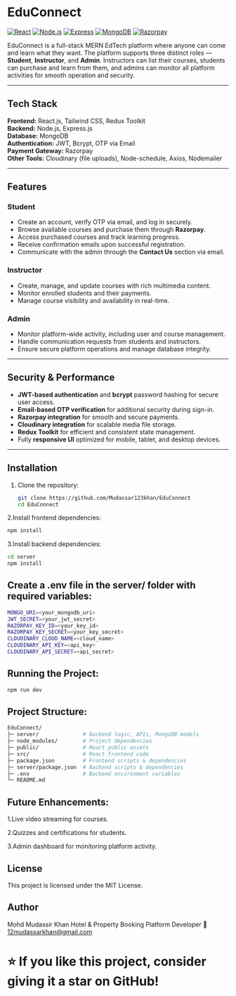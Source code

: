 # EduConnect

[![React](https://img.shields.io/badge/React-18.2.0-blue?logo=react&logoColor=white)](https://reactjs.org/) 
[![Node.js](https://img.shields.io/badge/Node.js-18.x-green?logo=node.js&logoColor=white)](https://nodejs.org/) 
[![Express](https://img.shields.io/badge/Express.js-4.18.2-black?logo=express&logoColor=white)](https://expressjs.com/) 
[![MongoDB](https://img.shields.io/badge/MongoDB-7.0.3-green?logo=mongodb&logoColor=white)](https://www.mongodb.com/) 
[![Razorpay](https://img.shields.io/badge/Razorpay-Payment-blue)](https://razorpay.com/)

EduConnect is a full-stack MERN EdTech platform where anyone can come and learn what they want. The platform supports three distinct roles — **Student**, **Instructor**, and **Admin**. Instructors can list their courses, students can purchase and learn from them, and admins can monitor all platform activities for smooth operation and security.

---

##  Tech Stack

**Frontend:** React.js, Tailwind CSS, Redux Toolkit  
**Backend:** Node.js, Express.js  
**Database:** MongoDB  
**Authentication:** JWT, Bcrypt, OTP via Email  
**Payment Gateway:** Razorpay  
**Other Tools:** Cloudinary (file uploads), Node-schedule, Axios, Nodemailer

---

##  Features

###  Student
- Create an account, verify OTP via email, and log in securely.  
- Browse available courses and purchase them through **Razorpay**.  
- Access purchased courses and track learning progress.  
- Receive confirmation emails upon successful registration.  
- Communicate with the admin through the **Contact Us** section via email.

###  Instructor
- Create, manage, and update courses with rich multimedia content.  
- Monitor enrolled students and their payments.  
- Manage course visibility and availability in real-time.

###  Admin
- Monitor platform-wide activity, including user and course management.  
- Handle communication requests from students and instructors.  
- Ensure secure platform operations and manage database integrity.

---

##  Security & Performance

- **JWT-based authentication** and **bcrypt** password hashing for secure user access.  
- **Email-based OTP verification** for additional security during sign-in.  
- **Razorpay integration** for smooth and secure payments.  
- **Cloudinary integration** for scalable media file storage.  
- **Redux Toolkit** for efficient and consistent state management.  
- Fully **responsive UI** optimized for mobile, tablet, and desktop devices.

---

## Installation

1. Clone the repository:  
   ```bash
   git clone https://github.com/Mudassar123khan/EduConnect
   cd EduConnect
2.Install frontend dependencies:
  ```bash
  npm install
  ```
3.Install backend dependencies:
  ```bash
  cd server
  npm install
  ```
## Create a .env file in the server/ folder with required variables:
  ```bash
  MONGO_URI=<your_mongodb_uri>
  JWT_SECRET=<your_jwt_secret>
  RAZORPAY_KEY_ID=<your_key_id>
  RAZORPAY_KEY_SECRET=<your_key_secret>
  CLOUDINARY_CLOUD_NAME=<cloud_name>
  CLOUDINARY_API_KEY=<api_key>
  CLOUDINARY_API_SECRET=<api_secret>
  ```

## Running the Project:
  ```bash
  npm run dev
  ```
## Project Structure:
  ```bash
  EduConnect/
  ├─ server/              # Backend logic, APIs, MongoDB models
  ├─ node_modules/        # Project dependencies
  ├─ public/              # React public assets
  ├─ src/                 # React frontend code
  ├─ package.json         # Frontend scripts & dependencies
  ├─ server/package.json  # Backend scripts & dependencies
  ├─ .env                 # Backend environment variables
  └─ README.md
  ```
## Future Enhancements:
   1.Live video streaming for courses.

   2.Quizzes and certifications for students.

   3.Admin dashboard for monitoring platform activity.

## License
  This project is licensed under the MIT License.

## Author
Mohd Mudassir Khan
Hotel & Property Booking Platform Developer
📧 12mudassarkhan@gmail.com

# ⭐ If you like this project, consider giving it a star on GitHub!
